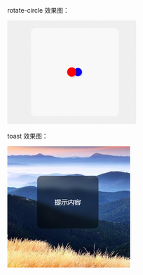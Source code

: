 rotate-circle 效果图：

![rotate-circle](imgGIF%202023-2-22%2011-19-07.gif)

toast 效果图：

![toast](img1677035812342.jpg)